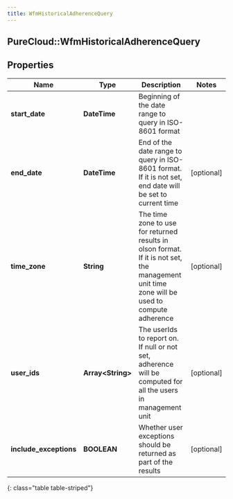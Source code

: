 ```yaml
---
title: WfmHistoricalAdherenceQuery
---
```

## PureCloud::WfmHistoricalAdherenceQuery

## Properties

|Name | Type | Description | Notes|
|------------ | ------------- | ------------- | -------------|
| **start_date** | **DateTime** | Beginning of the date range to query in ISO-8601 format | |
| **end_date** | **DateTime** | End of the date range to query in ISO-8601 format. If it is not set, end date will be set to current time | [optional] |
| **time_zone** | **String** | The time zone to use for returned results in olson format. If it is not set, the management unit time zone will be used to compute adherence | [optional] |
| **user_ids** | **Array&lt;String&gt;** | The userIds to report on. If null or not set, adherence will be computed for all the users in management unit | [optional] |
| **include_exceptions** | **BOOLEAN** | Whether user exceptions should be returned as part of the results | [optional] |
{: class="table table-striped"}


